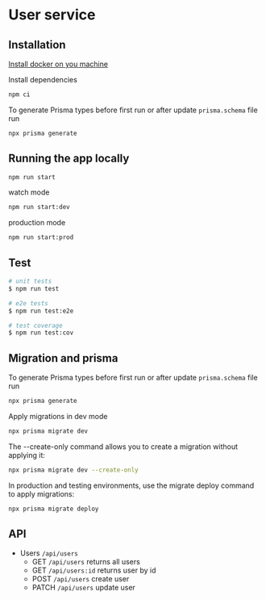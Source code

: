 # User service

## Installation
[Install docker on you machine](`https://docs.docker.com/engine/install/`)

Install dependencies
```bash
npm ci
```
To generate Prisma types before first run or after update `prisma.schema` file run
```bash
npx prisma generate
```

## Running the app locally

```bash
npm run start
```
watch mode
```bash
npm run start:dev
```
production mode
```bash
npm run start:prod
```

## Test

```bash
# unit tests
$ npm run test

# e2e tests
$ npm run test:e2e

# test coverage
$ npm run test:cov
```

## Migration and prisma
To generate Prisma types before first run or after update `prisma.schema` file run
```bash
npx prisma generate
```

Apply migrations in dev mode
```bash
npx prisma migrate dev
```

The --create-only command allows you to create a migration without applying it:
```bash
npx prisma migrate dev --create-only
```

In production and testing environments, use the migrate deploy command to apply migrations:
```bash
npx prisma migrate deploy
```

## API

- Users `/api/users`
  - GET `/api/users` returns all users
  - GET `/api/users:id` returns user by id
  - POST `/api/users` create user 
  - PATCH `/api/users` update user
